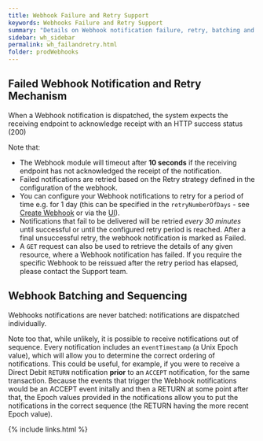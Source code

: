 ```yaml
---
title: Webhook Failure and Retry Support
keywords: Webhooks Failure and Retry Support
summary: "Details on Webhook notification failure, retry, batching and sequencing "
sidebar: wh_sidebar
permalink: wh_failandretry.html
folder: prodWebhooks
---
```



## Failed Webhook Notification and Retry Mechanism
When a Webhook notification is dispatched, the system expects the receiving endpoint to acknowledge receipt with an HTTP success status (200)

Note that:
* The Webhook module will timeout after **10 seconds** if the receiving endpoint has not acknowledged the receipt of the notification.
* Failed notifications are retried based on the Retry strategy defined in the configuration of the webhook. 
* You can configure your Webhook notifications to retry for a period of time e.g. for 1 day (this can be specified in the `retryNumberOfDays` - see [Create Webhook](wh_restcreate.html) or via the [UI](wh_config_ui.html#setting-up-a-webhook)). 
* Notifications that fail to be delivered will be retried *every 30 minutes* until successful or until the configured retry period is reached. After a final unsuccessful retry, the webhook notification is marked as Failed.
* A `GET` request can also be used to retrieve the details of any given resource, where a Webhook notification has failed. If you require the specific Webhook to be reissued after the retry period has elapsed, please contact the Support team.

## Webhook Batching and Sequencing 

Webhooks notifications are never batched: notifications are dispatched individually. 

Note too that, while unlikely, it is possible to receive notifications out of sequence. Every notification includes an `eventTimestamp` (a Unix Epoch value), which will allow you to determine the correct ordering of notifications. This could be useful, for example, if you were to receive a Direct Debit `RETURN` notification **prior** to an `ACCEPT` notification, for the same transaction. Because the events that trigger the Webhook notifications would be an ACCEPT event initally and then a RETURN at some point after that, the Epoch values provided in the notifications allow you to put the notifications in the correct sequence (the RETURN having the more recent Epoch value). 


{% include links.html %}







